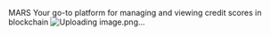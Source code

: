 MARS
Your go-to platform for managing and viewing credit scores in blockchain
![Uploading image.png…]()
